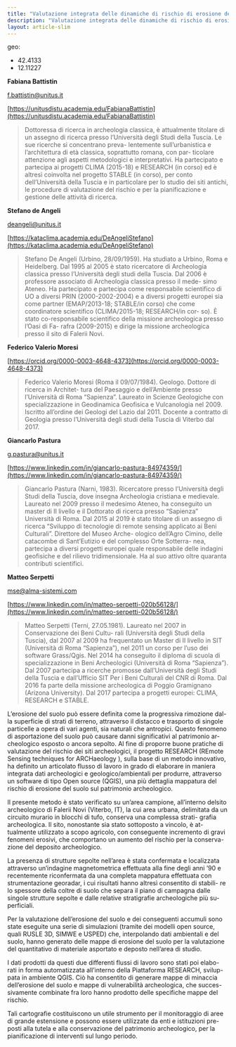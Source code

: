 ```yaml
---
title: "Valutazione integrata delle dinamiche di rischio di erosione del suolo in presenza di depositi archeologici. Il metodo proposto dal progetto RESEARCH (Remote Sensing Techniques for Archaeology)"
description: "Valutazione integrata delle dinamiche di rischio di erosione del suolo in presenza di depositi archeologici. Il metodo proposto dal progetto RESEARCH (Remote Sensing Techniques for Archaeology)"
layout: article-slim
---
```

geo:
 - 42.4133
 - 12.11227

**Fabiana Battistin**

[f.battistin@unitus.it](mailto:f.battistin@unitus.it)

[https://unitusdistu.academia.edu/FabianaBattistin](https://unitusdistu.academia.edu/FabianaBattistin)

> Dottoressa di ricerca in archeologia classica, è attualmente titolare di un assegno di ricerca presso l’Università degli Studi della Tuscia. Le sue ricerche si concentrano preva- lentemente sull’urbanistica e l’architettura di età classica, soprattutto romana, con par- ticolare attenzione agli aspetti metodologici e interpretativi. Ha partecipato e partecipa ai progetti CLIMA (2015-18) e RESEARCH (in corso) ed è altresì coinvolta nel progetto STABLE (in corso), per conto dell’Università della Tuscia e in particolare per lo studio dei siti antichi, le procedure di valutazione del rischio e per la pianificazione e gestione delle attività di ricerca.

**Stefano de Angeli**

[deangeli@unitus.it](mailto:deangeli@unitus.it)

[https://kataclima.academia.edu/DeAngeliStefano](https://kataclima.academia.edu/DeAngeliStefano)

> Stefano De Angeli (Urbino, 28/09/1959). Ha studiato a Urbino, Roma e Heidelberg. Dal 1995 al 2005 è stato ricercatore di Archeologia classica presso l’Università degli studi della Tuscia. Dal 2006 è professore associato di Archeologia classica presso il mede- simo Ateneo. Ha partecipato e partecipa come responsabile scientifico di UO a diversi PRIN (2000-2002-2004) e a diversi progetti europei sia come partner (EMAP/2013-18; STABLE/in corso) che come coordinatore scientifico (CLIMA/2015-18; RESEARCH/in cor- so). È stato co-responsabile scientifico della missione archeologica presso l’Oasi di Fa- rafra (2009-2015) e dirige la missione archeologica presso il sito di Falerii Novi.

**Federico Valerio Moresi**

[https://orcid.org/0000-0003-4648-4373](https://orcid.org/0000-0003-4648-4373)
> Federico Valerio Moresi (Roma il 09/07/1984). Geologo. Dottore di ricerca in Architet- tura del Paesaggio e dell’Ambiente presso l’Università di Roma “Sapienza”. Laureato in Scienze Geologiche con specializzazione in Geodinamica Geofisica e Vulcanologia nel 2009. Iscritto all’ordine dei Geologi del Lazio dal 2011. Docente a contratto di Geologia presso l’Università degli studi della Tuscia di Viterbo dal 2017.


**Giancarlo Pastura**

[g.pastura@unitus.it](mailto:g.pastura@unitus.it)

[https://www.linkedin.com/in/giancarlo-pastura-84974359/](https://www.linkedin.com/in/giancarlo-pastura-84974359/)

> Giancarlo Pastura (Narni, 1983). Ricercatore presso l’Università degli Studi della Tuscia, dove insegna Archeologia cristiana e medievale. Laureato nel 2009 presso il medesimo Ateneo, ha conseguito un master di II livello e il Dottorato di ricerca presso “Sapienza” Università di Roma. Dal 2015 al 2019 è stato titolare di un assegno di ricerca “Sviluppo di tecnologie di remote sensing applicato ai Beni Culturali”. Direttore del Museo Arche- ologico dell’Agro Cimino, delle catacombe di Sant’Eutizio e del complesso Orte Sotterra- nea, partecipa a diversi progetti europei quale responsabile delle indagini geofisiche e del rilievo tridimensionale. Ha al suo attivo oltre quaranta contributi scientifici.

**Matteo Serpetti**

[mse@alma-sistemi.com](mailto:mse@alma-sistemi.com)

[https://www.linkedin.com/in/matteo-serpetti-020b56128/](https://www.linkedin.com/in/matteo-serpetti-020b56128/)

> Matteo Serpetti (Terni, 27.05.1981). Laureato nel 2007 in Conservazione dei Beni Cultu- rali (Università degli Studi della Tuscia), dal 2007 al 2009 ha frequentato un Master di II livello in SIT (Università di Roma “Sapienza”), nel 2011 un corso per l’uso dei software Grass/Qgis. Nel 2014 ha conseguito il diploma di scuola di specializzazione in Beni Archeologici (Università di Roma “Sapienza”). Dal 2007 partecipa a ricerche promosse dall’Università degli Studi della Tuscia e dall’Ufficio SIT Per i Beni Culturali del CNR di Roma. Dal 2016 fa parte della missione archeologica di Poggio Gramignano (Arizona University). Dal 2017 partecipa a progetti europei: CLIMA, RESEARCH e STABLE.

L’erosione del suolo può essere definita come la progressiva rimozione dal- la superficie di strati di terreno, attraverso il distacco e trasporto di singole particelle a opera di vari agenti, sia naturali che antropici. Questo fenomeno di asportazione del suolo può causare danni significativi al patrimonio ar- cheologico esposto o ancora sepolto. Al fine di proporre buone pratiche di valutazione del rischio dei siti archeologici, il progetto RESEARCH (REmote Sensing techniques for ARCHaeology ), sulla base di un metodo innovativo, ha definito un articolato flusso di lavoro in grado di elaborare in maniera integrata dati archeologici e geologico/ambientali per produrre, attraverso un software di tipo Open source (QGIS), una più dettaglia mappatura del rischio di erosione del suolo sul patrimonio archeologico.

Il presente metodo è stato verificato su un’area campione, all’interno delsito archeologico di Falerii Novi (Viterbo, IT), la cui area urbana, delimitata da un circuito murario in blocchi di tufo, conserva una complessa strati- grafia archeologica. Il sito, nonostante sia stato sottoposto a vincolo, è at- tualmente utilizzato a scopo agricolo, con conseguente incremento di gravi fenomeni erosivi, che comportano un aumento del rischio per la conserva- zione del deposito archeologico.

La presenza di strutture sepolte nell’area è stata confermata e localizzata attraverso un’indagine magnetometrica effettuata alla fine degli anni ’90 e recentemente riconfermata da una completa mappatura effettuata con strumentazione georadar, i cui risultati hanno altresì consentito di stabili- re lo spessore della coltre di suolo che separa il piano di campagna dalle singole strutture sepolte e dalle relative stratigrafie archeologiche più su- perficiali.

Per la valutazione dell’erosione del suolo e dei conseguenti accumuli sono state eseguite una serie di simulazioni (tramite dei modelli open source, quali RUSLE 3D, SIMWE e USPED) che, interpolando dati ambientali e del suolo, hanno generato delle mappe di erosione del suolo per la valutazione del quantitativo di materiale asportato e deposto nell’area di studio.

I dati prodotti da questi due differenti flussi di lavoro sono stati poi elabo- rati in forma automatizzata all’interno della Piattaforma RESEARCH, svilup- pata in ambiente QGIS. Ciò ha consentito di generare mappe di minaccia dell’erosione del suolo e mappe di vulnerabilità archeologica, che succes- sivamente combinate fra loro hanno prodotto delle specifiche mappe del rischio.

Tali cartografie costituiscono un utile strumento per il monitoraggio di aree di grande estensione e possono essere utilizzate da enti e istituzioni pre- posti alla tutela e alla conservazione del patrimonio archeologico, per la pianificazione di interventi sul lungo periodo.
